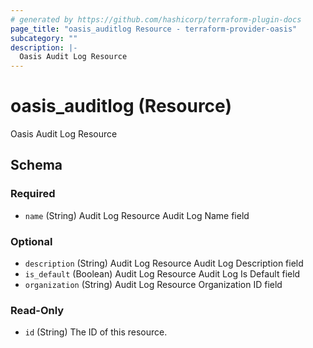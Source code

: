 ```yaml
---
# generated by https://github.com/hashicorp/terraform-plugin-docs
page_title: "oasis_auditlog Resource - terraform-provider-oasis"
subcategory: ""
description: |-
  Oasis Audit Log Resource
---
```


# oasis_auditlog (Resource)

Oasis Audit Log Resource



<!-- schema generated by tfplugindocs -->
## Schema

### Required

- `name` (String) Audit Log Resource Audit Log Name field

### Optional

- `description` (String) Audit Log Resource Audit Log Description field
- `is_default` (Boolean) Audit Log Resource Audit Log Is Default field
- `organization` (String) Audit Log Resource Organization ID field

### Read-Only

- `id` (String) The ID of this resource.


